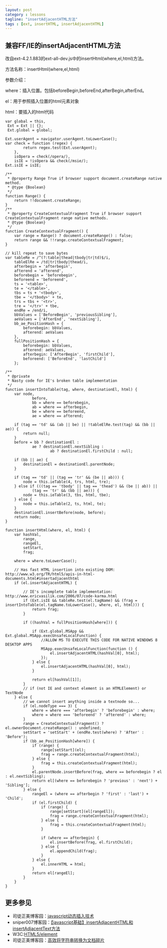 ```yaml
---
layout: post
category : lessons
tagline: "insertAdjacentHTML方法"
tags : [ext, insertHTML, insertAdjacentHTML]
---
```


## 兼容FF/IE的insertAdjacentHTML方法

改自ext-4.2.1.883的ext-all-dev.js中的insertHtml(where,el,html)方法。

方法名称：insertHtml(where,el,html)

参数介绍：

where：插入位置。包括beforeBegin,beforeEnd,afterBegin,afterEnd。

el：用于参照插入位置的html元素对象

html：要插入的html代码
    
   	var global = this,
     Ext = Ext || {};
     Ext.global = global;

    Ext.userAgent = navigator.userAgent.toLowerCase();
    var check = function (regex) {
            return regex.test(Ext.userAgent);
        },
        isOpera = check(/opera/),
        isIE = !isOpera && check(/msie/);
    Ext.isIE = isIE;

    /**
     * @property Range True if browser support document.createRange native method.
     * @type {Boolean}
     */
    function Range() {
        return !!document.createRange;
    }
    /**
     * @property CreateContextualFragment True if browser support CreateContextualFragment range native methods.
     * @type {Boolean}
     */
    function CreateContextualFragment() {
        var range = Range() ? document.createRange() : false;
        return range && !!range.createContextualFragment;
    }

    // kill repeat to save bytes
    var tableRe = /^(?:table|thead|tbody|tr|td)$/i,
        tableElRe = /td|tr|tbody|thead/i,
        afterbegin = 'afterbegin',
        afterend = 'afterend',
        beforebegin = 'beforebegin',
        beforeend = 'beforeend',
        ts = '<table>',
        te = '</table>',
        tbs = ts + '<tbody>',
        tbe = '</tbody>' + te,
        trs = tbs + '<tr>',
        tre = '</tr>' + tbe,
        endRe = /end/i,
        bbValues = ['BeforeBegin', 'previousSibling'],
        aeValues = ['AfterEnd', 'nextSibling'],
        bb_ae_PositionHash = {
            beforebegin: bbValues,
            afterend: aeValues
        },
        fullPositionHash = {
            beforebegin: bbValues,
            afterend: aeValues,
            afterbegin: ['AfterBegin', 'firstChild'],
            beforeend: ['BeforeEnd', 'lastChild']
        };

    /**
     * @private
     * Nasty code for IE's broken table implementation
     */
    function insertIntoTable(tag, where, destinationEl, html) {
        var node,
                before,
                bb = where == beforebegin,
                ab = where == afterbegin,
                be = where == beforeend,
                ae = where == afterend;

        if (tag == 'td' && (ab || be) || !tableElRe.test(tag) && (bb || ae)) {
            return null;
        }
        before = bb ? destinationEl :
                ae ? destinationEl.nextSibling :
                        ab ? destinationEl.firstChild : null;

        if (bb || ae) {
            destinationEl = destinationEl.parentNode;
        }

        if (tag == 'td' || (tag == 'tr' && (be || ab))) {
            node = this.ieTable(4, trs, html, tre);
        } else if (((tag == 'tbody' || tag == 'thead') && (be || ab)) ||
                (tag == 'tr' && (bb || ae))) {
            node = this.ieTable(3, tbs, html, tbe);
        } else {
            node = this.ieTable(2, ts, html, te);
        }
        destinationEl.insertBefore(node, before);
        return node;
    }

    function insertHtml(where, el, html) {
        var hashVal,
            range,
            rangeEl,
            setStart,
            frag;

        where = where.toLowerCase();

        // Has fast HTML insertion into existing DOM: http://www.w3.org/TR/html5/apis-in-html-documents.html#insertadjacenthtml
        if (el.insertAdjacentHTML) {

            // IE's incomplete table implementation: http://www.ericvasilik.com/2006/07/code-karma.html
            if (Ext.isIE && tableRe.test(el.tagName) && (frag = insertIntoTable(el.tagName.toLowerCase(), where, el, html))) {
                return frag;
            }

            if ((hashVal = fullPositionHash[where])) {

                if (Ext.global.MSApp && Ext.global.MSApp.execUnsafeLocalFunction) {
                    //ALLOW MS TO EXECUTE THIS CODE FOR NATIVE WINDOWS 8 DESKTOP APPS
                    MSApp.execUnsafeLocalFunction(function () {
                        el.insertAdjacentHTML(hashVal[0], html);
                    });
                } else {
                    el.insertAdjacentHTML(hashVal[0], html);
                }

                return el[hashVal[1]];
            }
            // if (not IE and context element is an HTMLElement) or TextNode
        } else {
            // we cannot insert anything inside a textnode so...
            if (el.nodeType === 3) {
                where = where === 'afterbegin' ? 'beforebegin' : where;
                where = where === 'beforeend' ? 'afterend' : where;
            }
            range = CreateContextualFragment() ? el.ownerDocument.createRange() : undefined;
            setStart = 'setStart' + (endRe.test(where) ? 'After' : 'Before');
            if (bb_ae_PositionHash[where]) {
                if (range) {
                    range[setStart](el);
                    frag = range.createContextualFragment(html);
                } else {
                    frag = this.createContextualFragment(html);
                }
                el.parentNode.insertBefore(frag, where == beforebegin ? el : el.nextSibling);
                return el[(where == beforebegin ? 'previous' : 'next') + 'Sibling'];
            } else {
                rangeEl = (where == afterbegin ? 'first' : 'last') + 'Child';
                if (el.firstChild) {
                    if (range) {
                        range[setStart](el[rangeEl]);
                        frag = range.createContextualFragment(html);
                    } else {
                        frag = this.createContextualFragment(html);
                    }

                    if (where == afterbegin) {
                        el.insertBefore(frag, el.firstChild);
                    } else {
                        el.appendChild(frag);
                    }
                } else {
                    el.innerHTML = html;
                }
                return el[rangeEl];
            }
        }
    }
    
## 更多参见

- 司徒正美博客园：[javascript动态插入技术](http://www.cnblogs.com/rubylouvre/archive/2009/12/14/1622631.html)
- sniper007博客园：[【javascript基础】insertAdjacentHTML和insertAdjacentText方法](http://www.cnblogs.com/sniper007/archive/2013/05/07/3065260.html)
- W3C:[HTML5/element](http://www.w3.org/html/ig/zh/wiki/HTML5/elements#dom-insertadjacenthtml)
- 司徒正美博客园：[高效将字符串转换为文档碎片](http://www.cnblogs.com/rubylouvre/archive/2011/04/15/2016800.html)

